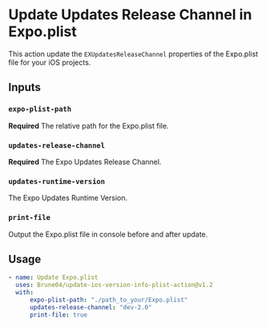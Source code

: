 # Update Updates Release Channel in Expo.plist

This action update the `EXUpdatesReleaseChannel` properties of the Expo.plist file for your iOS projects.

## Inputs

### `expo-plist-path`

**Required** The relative path for the Expo.plist file.

### `updates-release-channel`

**Required** The Expo Updates Release Channel.

### `updates-runtime-version`

The Expo Updates Runtime Version.

### `print-file`

Output the Expo.plist file in console before and after update.

## Usage

```yaml
- name: Update Expo.plist
  uses: Brune04/update-ios-version-info-plist-action@v1.2
  with:
      expo-plist-path: "./path_to_your/Expo.plist"
      updates-release-channel: "dev-2.0"
      print-file: true
```
